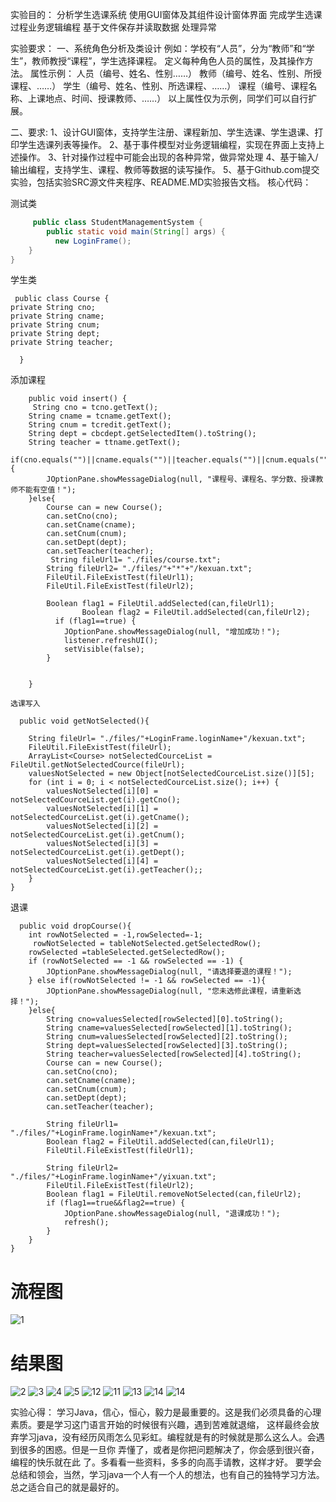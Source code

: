 实验目的：
分析学生选课系统
使用GUI窗体及其组件设计窗体界面
完成学生选课过程业务逻辑编程
基于文件保存并读取数据
处理异常


实验要求：
一、系统角色分析及类设计
例如：学校有“人员”，分为“教师”和“学生”，教师教授“课程”，学生选择课程。
定义每种角色人员的属性，及其操作方法。
属性示例：	人员（编号、姓名、性别……）
教师（编号、姓名、性别、所授课程、……）
			学生（编号、姓名、性别、所选课程、……）
			课程（编号、课程名称、上课地点、时间、授课教师、……）
以上属性仅为示例，同学们可以自行扩展。

二、要求:
1、设计GUI窗体，支持学生注册、课程新加、学生选课、学生退课、打印学生选课列表等操作。
2、基于事件模型对业务逻辑编程，实现在界面上支持上述操作。
3、针对操作过程中可能会出现的各种异常，做异常处理
4、基于输入/输出编程，支持学生、课程、教师等数据的读写操作。
5、基于Github.com提交实验，包括实验SRC源文件夹程序、README.MD实验报告文档。
核心代码：


测试类
```java
     public class StudentManagementSystem {
    	public static void main(String[] args) {
		  new LoginFrame();
	}
}
```
学生类
  
     public class Course {
	private String cno;
	private String cname;
	private String cnum;
	private String dept;
	private String teacher;
	
      }
添加课程
 
        public void insert() { 
		 String cno = tcno.getText();
		String cname = tcname.getText();
        String cnum = tcredit.getText();
		String dept = cbcdept.getSelectedItem().toString();
		String teacher = ttname.getText();
		if(cno.equals("")||cname.equals("")||teacher.equals("")||cnum.equals("")){
			JOptionPane.showMessageDialog(null, "课程号、课程名、学分数、授课教师不能有空值！");
		}else{
			Course can = new Course();
			can.setCno(cno);
			can.setCname(cname);
			can.setCnum(cnum);
			can.setDept(dept);
			can.setTeacher(teacher);
			 String fileUrl1= "./files/course.txt";
			String fileUrl2= "./files/"+"*"+"/kexuan.txt";
			FileUtil.FileExistTest(fileUrl1);
			FileUtil.FileExistTest(fileUrl2);
			
			Boolean flag1 = FileUtil.addSelected(can,fileUrl1);
			        Boolean flag2 = FileUtil.addSelected(can,fileUrl2);
			  if (flag1==true) {
				JOptionPane.showMessageDialog(null, "增加成功！");
				listener.refreshUI();
				setVisible(false);
			}
		
				
		}
    
    选课写入

      public void getNotSelected(){

		String fileUrl= "./files/"+LoginFrame.loginName+"/kexuan.txt";
		FileUtil.FileExistTest(fileUrl);
		ArrayList<Course> notSelectedCourceList = FileUtil.getNotSelectedCource(fileUrl);
		valuesNotSelected = new Object[notSelectedCourceList.size()][5];
		for (int i = 0; i < notSelectedCourceList.size(); i++) {
			valuesNotSelected[i][0] = notSelectedCourceList.get(i).getCno();
			valuesNotSelected[i][1] = notSelectedCourceList.get(i).getCname();
			valuesNotSelected[i][2] = notSelectedCourceList.get(i).getCnum();
			valuesNotSelected[i][3] = notSelectedCourceList.get(i).getDept();
			valuesNotSelected[i][4] = notSelectedCourceList.get(i).getTeacher();;
		}
	}
  
  退课 
  
      public void dropCourse(){
		int rowNotSelected = -1,rowSelected=-1;
		 rowNotSelected = tableNotSelected.getSelectedRow();
		rowSelected =tableSelected.getSelectedRow();
		if (rowNotSelected == -1 && rowSelected == -1) {
			JOptionPane.showMessageDialog(null, "请选择要退的课程！");
		} else if(rowNotSelected != -1 && rowSelected == -1){
			JOptionPane.showMessageDialog(null, "您未选修此课程，请重新选择！");
		}else{
			String cno=valuesSelected[rowSelected][0].toString();
			String cname=valuesSelected[rowSelected][1].toString();
			String cnum=valuesSelected[rowSelected][2].toString();
			String dept=valuesSelected[rowSelected][3].toString();
			String teacher=valuesSelected[rowSelected][4].toString();
			Course can = new Course();
			can.setCno(cno);
			can.setCname(cname);
			can.setCnum(cnum);
			can.setDept(dept);
			can.setTeacher(teacher);
			
			String fileUrl1= "./files/"+LoginFrame.loginName+"/kexuan.txt";
			Boolean flag2 = FileUtil.addSelected(can,fileUrl1);
			FileUtil.FileExistTest(fileUrl1);
			
			String fileUrl2= "./files/"+LoginFrame.loginName+"/yixuan.txt";
			FileUtil.FileExistTest(fileUrl2);
			Boolean flag1 = FileUtil.removeNotSelected(can,fileUrl2);
			if (flag1==true&&flag2==true) {
				JOptionPane.showMessageDialog(null, "退课成功！");
				refresh();
			}
		}
	}
  
 流程图
 ===============

![1](https://github.com/saodehen/sy5/blob/master/lct.png)
  
 结果图
 ================
   
![2](https://github.com/saodehen/sy5/blob/master/dl.png)
![3](https://github.com/saodehen/sy5/blob/master/kcxx.png) 
![4](https://github.com/saodehen/sy5/blob/master/tj.png)
![5](https://github.com/saodehen/sy5/blob/master/tjkc.png)
![12](https://github.com/saodehen/sy5/blob/master/tjxs.png)
![11](https://github.com/saodehen/sy5/blob/master/tk.png)
![13](https://github.com/saodehen/sy5/blob/master/xk.png)
![14](https://github.com/saodehen/sy5/blob/master/xx.png)
![14](https://github.com/saodehen/sy5/blob/master/zc.png)


实验心得：
 学习Java，信心，恒心，毅力是最重要的。这是我们必须具备的心理素质。要是学习这门语言开始的时候很有兴趣，遇到苦难就退缩，
 这样最终会放弃学习java，没有经历风雨怎么见彩虹。编程就是有的时候就是那么这么人。会遇到很多的困惑。但是一旦你
 弄懂了，或者是你把问题解决了，你会感到很兴奋，编程的快乐就在此 了。多看看一些资料，多多的向高手请教，这样才好。
 要学会总结和领会，当然，学习java一个人有一个人的想法，也有自己的独特学习方法。总之适合自己的就是最好的。

 
